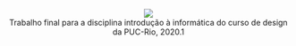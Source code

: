 <p align="center">
 <img src="https://mir-s3-cdn-cf.behance.net/project_modules/max_1200/6b9e5098382185.5edaa967651f2.png"><br>
Trabalho final para a disciplina introdução à informática do curso de design da PUC-Rio, 2020.1
 
</p>



